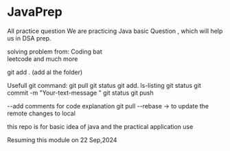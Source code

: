 # JavaPrep
All practice question 
We are practicing Java basic Question , which will help us in DSA prep.

solving problem from:
Coding bat  
leetcode
and much more

git add . (add al the folder)

Usefull git command:
git pull
git status 
git add.
ls-listing 
git status
git commit -m "Your-text-message "
git status
git push



--add comments for code explanation
git pull --rebase -> to update the remote changes to local

this repo is for basic idea of java and the practical application use


Resuming this module on 22 Sep,2024

